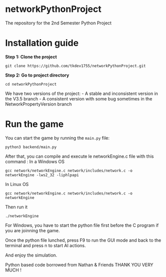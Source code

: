 # networkPythonProject
The repository for the 2nd Semester Python Project

# Installation guide

**Step 1: Clone the project**
```
git clone https://github.com/tkdev1755/networkPythonProject.git
```
**Step 2: Go to project directory**
```
cd networkPythonProject
```

We have two versions of the project:
    - A stable and inconsistent version in the V3.5 branch
    - A consistent version with some bug sometimes in the NetworkPropertyVersion branch

# Run the game

You can start the game by running the ```main.py``` file:
```
python3 backend/main.py
```

After that, you can compile and execute le networkEngine.c file with this command :
In a Windows OS
```
gcc network/networkEngine.c network/includes/network.c -o networkEngine -lws2_32 -liphlpapi
```
In Linux OS
```
gcc network/networkEngine.c network/includes/network.c -o networkEngine
```
Then run it 
```
./networkEngine
```

For Windows, you have to start the python file first before the C program if you are joinning the game.

Once the python file lunched, press F9 to run the GUI mode and back to the terminal and press n to start AI actions.

And enjoy the simulation.

Python based code borrowed from Nathan & Friends 
THANK YOU VERY MUCH !

